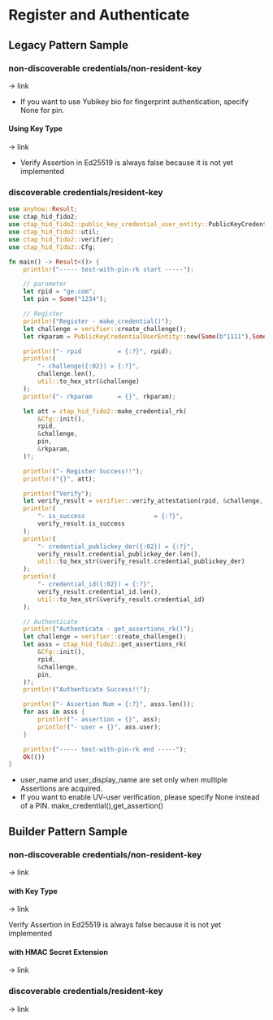 # Register and Authenticate



## Legacy Pattern Sample

### non-discoverable credentials/non-resident-key

→ link

- If you want to use Yubikey bio for fingerprint authentication, specify None for pin.



#### Using Key Type

→ link

- Verify Assertion in Ed25519 is always false because it is not yet implemented

  

### discoverable credentials/resident-key

```Rust
use anyhow::Result;
use ctap_hid_fido2;
use ctap_hid_fido2::public_key_credential_user_entity::PublicKeyCredentialUserEntity;
use ctap_hid_fido2::util;
use ctap_hid_fido2::verifier;
use ctap_hid_fido2::Cfg;

fn main() -> Result<()> {
    println!("----- test-with-pin-rk start -----");

    // parameter
    let rpid = "ge.com";
    let pin = Some("1234");

    // Register
    println!("Register - make_credential()");
    let challenge = verifier::create_challenge();
    let rkparam = PublicKeyCredentialUserEntity::new(Some(b"1111"),Some("gebo"),Some("GEBO GEBO"));

    println!("- rpid          = {:?}", rpid);
    println!(
        "- challenge({:02}) = {:?}",
        challenge.len(),
        util::to_hex_str(&challenge)
    );
    println!("- rkparam       = {}", rkparam);

    let att = ctap_hid_fido2::make_credential_rk(
        &Cfg::init(),
        rpid,
        &challenge,
        pin,
        &rkparam,
    )?;

    println!("- Register Success!!");
    println!("{}", att);

    println!("Verify");
    let verify_result = verifier::verify_attestation(rpid, &challenge, &att);
    println!(
        "- is_success                   = {:?}",
        verify_result.is_success
    );
    println!(
        "- credential_publickey_der({:02}) = {:?}",
        verify_result.credential_publickey_der.len(),
        util::to_hex_str(&verify_result.credential_publickey_der)
    );
    println!(
        "- credential_id({:02}) = {:?}",
        verify_result.credential_id.len(),
        util::to_hex_str(&verify_result.credential_id)
    );

    // Authenticate
    println!("Authenticate - get_assertions_rk()");
    let challenge = verifier::create_challenge();
    let asss = ctap_hid_fido2::get_assertions_rk(
        &Cfg::init(),
        rpid,
        &challenge,
        pin,
    )?;
    println!("Authenticate Success!!");

    println!("- Assertion Num = {:?}", asss.len());
    for ass in asss {
        println!("- assertion = {}", ass);
        println!("- user = {}", ass.user);
    }

    println!("----- test-with-pin-rk end -----");
    Ok(())
}
```

- user_name and user_display_name are set only when multiple Assertions are acquired.
- If you want to enable UV-user verification, please specify None instead of a PIN.
  make_credential(),get_assertion()






## Builder Pattern Sample

### non-discoverable credentials/non-resident-key

→ link



#### with Key Type

→ link

Verify Assertion in Ed25519 is always false because it is not yet implemented



#### with HMAC Secret Extension

→ link



### discoverable credentials/resident-key

→ link

